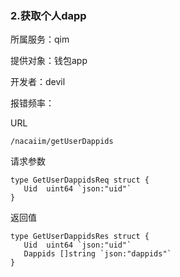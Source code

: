 ### **2.获取个人dapp**

所属服务：qim

提供对象：钱包app

开发者：devil

报错频率：

URL

```
/nacaiim/getUserDappids
```

请求参数

    type GetUserDappidsReq struct {
       Uid  uint64 `json:"uid"`
    }

返回值

    type GetUserDappidsRes struct {
       Uid  uint64 `json:"uid"`
       Dappids []string `json:"dappids"`
    }



